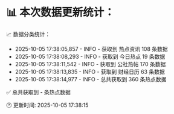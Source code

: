 📊 本次数据更新统计：
==========================

📈 数据分类统计：
- 2025-10-05 17:38:05,857 - INFO - 获取到 热点资讯 108 条数据
- 2025-10-05 17:38:08,293 - INFO - 获取到 今日热点 19 条数据
- 2025-10-05 17:38:11,542 - INFO - 获取到 公社热帖 170 条数据
- 2025-10-05 17:38:13,835 - INFO - 获取到 财经日历 63 条数据
- 2025-10-05 17:38:14,977 - INFO - 总共获取到 360 条热点数据

✅ 总共获取到 - 条热点数据

🕐 更新时间: 2025-10-05 17:38:15
